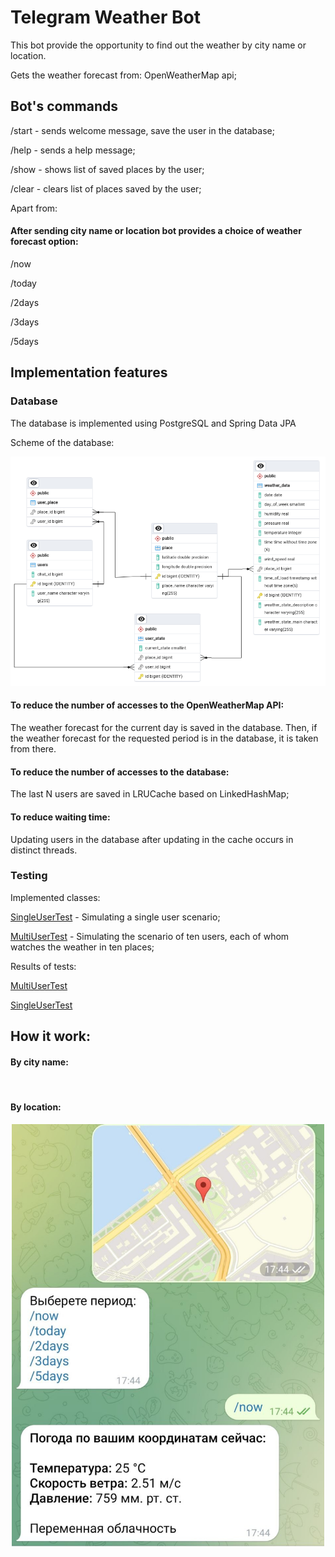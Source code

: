 # Telegram Weather Bot
This bot provide the opportunity to find out the weather by city name or location.

Gets the weather forecast from: OpenWeatherMap api;

## Bot's commands

/start  -  sends welcome message, save the user in the database;

/help  - sends a help message;

/show - shows list of saved places by the user;

/clear - clears list of places saved by the user;

Apart from:

#### After sending city name or location bot provides a choice of weather forecast option:

/now 

/today

/2days

/3days

/5days



## Implementation features

### Database

The database is implemented using PostgreSQL and Spring Data JPA

Scheme of the database:

![](https://github.com/MikhailCherepanovD/WeatherBotRepository/blob/master/GitHubResources/schemaDB.png)




#### To reduce the number of accesses to the OpenWeatherMap API:
 
 The weather forecast for the current day is saved in the database. Then, if the weather forecast for the requested period is in the database, it is taken from there.

#### To reduce the number of accesses to the database:

The last N users are saved in LRUCache based on LinkedHashMap;

#### To reduce waiting time:

Updating users in the database after updating in the cache occurs in distinct threads.



### Testing 

Implemented classes:


[SingleUserTest](https://github.com/MikhailCherepanovD/WeatherBotRepository/blob/master/src/test/java/ru/spring/core/project/SingleUserTest.java)  - Simulating a single user scenario;


[MultiUserTest](https://github.com/MikhailCherepanovD/WeatherBotRepository/blob/master/src/test/java/ru/spring/core/project/MultiUserTest.java)  - Simulating the scenario of ten users, each of whom watches the weather in ten places;


Results of tests:

[MultiUserTest](https://github.com/MikhailCherepanovD/WeatherBotRepository/blob/master/src/test/java/ru/spring/core/project/TestLog/MultiUserTest.log) 

[SingleUserTest](https://github.com/MikhailCherepanovD/WeatherBotRepository/blob/master/src/test/java/ru/spring/core/project/TestLog/SingleUserTest.log) 






## How it work:

#### By city name:
<p align="center">
<img src="https://github.com/MikhailCherepanovD/WeatherBotRepository/blob/master/GitHubResources/TelegramBotCommunication.gif" alt="" width="500"/>
</p>

#### By location:

<p align="center">
<img src="https://github.com/MikhailCherepanovD/WeatherBotRepository/blob/master/GitHubResources/sentLocation.jpg" alt="" width="500"/>
</p>